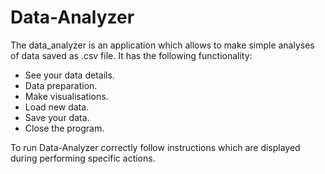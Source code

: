 # Data-Analyzer
The data_analyzer is an application which allows to make simple analyses of data saved as .csv file.
It has the following functionality:
- See your data details.
- Data preparation.
- Make visualisations.
- Load new data.
- Save your data.
- Close the program.
    
To run Data-Analyzer correctly follow instructions which are displayed during performing specific actions.

